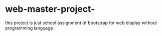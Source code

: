# web-master-project-

this project is just school assignment of bootstrap for web display without programming language